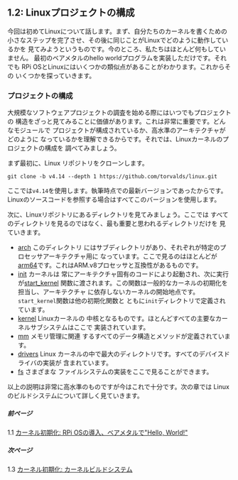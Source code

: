 ## 1.2: Linuxプロジェクトの構成

今回は初めてLinuxについて話します。まず、自分たちのカーネルを書くための
小さなステップを完了させ、その後に同じことがLinuxでどのように動作しているかを
見てみようというものです。今のところ、私たちはほとんど何もしていません。
最初のベアメタルのhello worldプログラムを実装しただけです。それでも
RPi OSとLinuxにはいくつかの類似点があることがわかります。これからその
いくつかを探っていきます。

### プロジェクトの構成

大規模なソフトウェアプロジェクトの調査を始める際にはいつでもプロジェクトの
構造をざっと見てみることに価値があります。これは非常に重要です。どんなモジュールで
プロジェクトが構成されているか、高水準のアーキテクチャがどのように
なっているかを理解できるからです。それでは、Linuxカーネルのプロジェクトの構成を
調べてみましょう。

まず最初に、Linux リポジトリをクローンします。

```
git clone -b v4.14 --depth 1 https://github.com/torvalds/linux.git
```

ここでは`v4.14`を使用します。執筆時点での最新バージョンであったからです。
Linuxのソースコードを参照する場合はすべてこのバージョンを使用します。

次に、Linuxリポジトリにあるディレクトリを見てみましょう。ここでは
すべてのディレクトリを見るのではなく、最も重要と思われるディレクトリだけを
見ていきます。

* [arch](https://github.com/torvalds/linux/tree/v4.14/arch) このディレクトリ
  にはサブディレクトリがあり、それぞれが特定のプロセッサアーキテクチャ用に
  なっています。ここで見るのはほとんどが[arm64](https://github.com/torvalds/linux/tree/v4.14/arch/arm64)です。これはARM.v8プロセッサと互換性があるものです。
* [init](https://github.com/torvalds/linux/tree/v4.14/init) カーネルは
  常にアーキテクチャ固有のコードにより起動され、次に実行が[start_kernel](https://github.com/torvalds/linux/blob/v4.14/init/main.c#L509)
  関数に渡されます。この関数は一般的なカーネルの初期化を担当し、アーキテクチャ
  に依存しないカーネルの開始地点です。`start_kernel`関数は他の初期化関数と
  ともに`init`ディレクトリで定義されています。
* [kernel](https://github.com/torvalds/linux/tree/v4.14/kernel) Linuxカーネルの
  中核となるものです。ほとんどすべての主要なカーネルサブシステムはここで
  実装されています。
* [mm](https://github.com/torvalds/linux/tree/v4.14/mm) メモリ管理に関連
  するすべてのデータ構造とメソッドが定義されています。
* [drivers](https://github.com/torvalds/linux/tree/v4.14/drivers) Linux
  カーネルの中で最大のディレクトリです。すべてのデバイスドライバの実装が
  含まれています。
* [fs](https://github.com/torvalds/linux/tree/v4.14/fs) さまざまな
  ファイルシステムの実装をここで見ることができます。

以上の説明は非常に高水準のものですが今はこれで十分です。次の章では
Linuxのビルドシステムについて詳しく見ていきます。


##### 前ページ

1.1 [カーネル初期化: RPi OSの導入、ベアメタルで"Hello, World!"](../../../ja/lesson01/rpi-os.md)

##### 次ページ

1.3 [カーネル初期化: カーネルビルドシステム](../../../ja/lesson01/linux/build-system.md)
